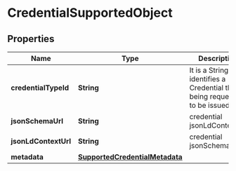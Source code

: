 # CredentialSupportedObject

## Properties

| Name                 | Type                                                              | Description                                                                       | Notes      |
| -------------------- | ----------------------------------------------------------------- | --------------------------------------------------------------------------------- | ---------- |
| **credentialTypeId** | **String**                                                        | It is a String that identifies a Credential that is being requested to be issued. |            |
| **jsonSchemaUrl**    | **String**                                                        | credential jsonLdContextUrl                                                       |            |
| **jsonLdContextUrl** | **String**                                                        | credential jsonSchemaUrl                                                          |            |
| **metadata**         | [**SupportedCredentialMetadata**](SupportedCredentialMetadata.md) |                                                                                   | [optional] |
